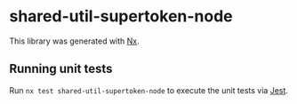 # shared-util-supertoken-node

This library was generated with [Nx](https://nx.dev).

## Running unit tests

Run `nx test shared-util-supertoken-node` to execute the unit tests via [Jest](https://jestjs.io).
